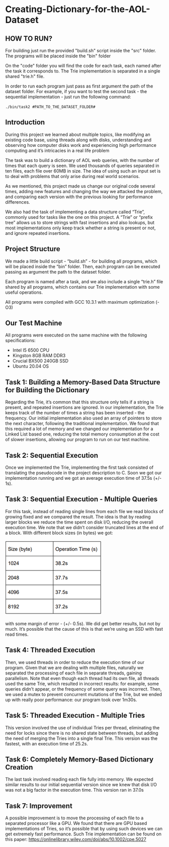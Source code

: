 # Creating-Dictionary-for-the-AOL-Dataset

## HOW TO RUN?

For building just run the provided "build.sh" script inside the "src" folder.
The programs will be placed inside the "bin" folder

On the "code" folder you will find the code for each task, each named after the task it corresponds to.
The Trie implementation is separated in a single shared "trie.h" file.

In order to run each program just pass as first argument the path of the dataset folder.
For example, if you want to test the second task - the sequential implementation - just run the following command:

`./bin/task2 #PATH_TO_THE_DATASET_FOLDER#`

## Introduction

During this project we learned about multiple topics, like modifying an existing 
code base, using threads along with disks, understanding and observing how 
computer disks work and experiencing high performance computing and it’s 
intricacies in a real life problem

The task was to build a dictionary of AOL web queries, with the number of 
times that each query is seen. We used thousands of queries separated in ten files, 
each file over 60MB in size. The idea of using such an input set is to deal with 
problems that only arise during real world scenarios.

As we mentioned, this project made us change our original code several 
times, adding new features and changing the way we attacked the problem, and 
comparing each version with the previous looking for performance differences.

We also had the task of implementing a data structure called “Trie”, commonly 
used for tasks like the one on this project. A “Trie” or “prefix tree” allows us to store 
strings with fast insertions and also lookups, but most implementations only keep 
track whether a string is present or not, and ignore repeated insertions.</br>

## Project Structure

We made a little build script - “build.sh” - for building all programs, which will 
be placed inside the “bin” folder. Then, each program can be executed passing as 
argument the path to the dataset folder.

Each program is named after a task, and we also include a single “trie.h” file 
shared by all programs, which contains our Trie implementation with some useful 
operations.

All programs were compiled with GCC 10.3.1 with maximum optimization (-O3)</br>

## Our Test Machine

All programs were executed on the same machine with the following specifications:
- Intel I5 6500 CPU
- Kingston 8GB RAM DDR3
- Crucial BX500 240GB SSD
- Ubuntu 20.04 OS </br>
## Task 1: Building a Memory-Based Data Structure for Building the Dictionary
Regarding the Trie, it’s common that this structure only tells if a string is
present, and repeated insertions are ignored. In our implementation, the Trie keeps 
track of the number of times a string has been inserted - the frequency. Our initial 
implementation also used an array of pointers to store the next character, following 
the traditional implementation. We found that this required a lot of memory and we 
changed our implementation for a Linked List based one, reducing the total memory 
consumption at the cost of slower insertions, allowing our program to run on our test 
machine.</br>
## Task 2: Sequential Execution
Once we implemented the Trie, implementing the first task consisted of 
translating the pseudocode in the project description to C. Soon we got our 
implementation running and we got an average execution time of 37.5s (+/- 1s).</br>

## Task 3: Sequential Execution - Multiple Queries
For this task, instead of reading single lines from each file we read blocks of 
growing fixed and we compared the result. The idea is that by reading larger blocks 
we reduce the time spent on disk I/O, reducing the overall execution time. We note 
that we didn’t consider truncated lines at the end of a block.
With different block sizes (in bytes) we got:</br></br>
![Secreenshot](https://github.com/ahmettoprakcioglu/Creating-Dictionary-for-the-AOL-Dataset/blob/main/ss/ss.png)
</br></br>with some margin of error - (+/- 0.5s).
We did get better results, but not by much. It’s possible that the cause of this 
is that we’re using an SSD with fast read times.</br>

## Task 4: Threaded Execution
Then, we used threads in order to reduce the execution time of our program. 
Given that we are dealing with multiple files, naturally we separated the processing 
of each file in separate threads, gaining parallelism. Note that even though each 
thread had its own file, all threads used the same Trie, which resulted in incorrect 
results: for example, some queries didn’t appear, or the frequency of some query 
was incorrect. Then, we used a mutex to prevent concurrent mutations of the Trie, 
but we ended up with really poor performance: our program took over 1m30s.</br>


## Task 5: Threaded Execution - Multiple Tries
This version involved the use of individual Tries per thread, eliminating the 
need for locks since there is no shared state between threads, but adding the need 
of merging the Tries into a single final Trie. This version was the fastest, with an 
execution time of 25.2s.</br>

## Task 6: Completely Memory-Based Dictionary Creation
The last task involved reading each file fully into memory. We expected 
similar results to our initial sequential version since we knew that disk I/O was not a 
big factor in the execution time. This version ran in 37.0s</br>

## Task 7: Improvement

A possible improvement is to move the processing of each file to a separated 
processor like a GPU. We found that there are GPU based implementations of Tries, 
so it’s possible that by using such devices we can get extremely fast performance.
Such Trie implementation can be found on this paper: 
https://onlinelibrary.wiley.com/doi/abs/10.1002/cpe.5027
